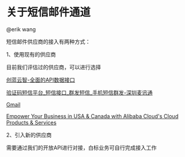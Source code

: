 # 关于短信邮件通道

@erik wang 

短信邮件供应商的接入有两种方式：

1、使用现有的供应商

目前我们评估过的供应商，可以进行选择

[创蓝云智-全面的API数据接口](https://www.chuanglan.com/)

[验证码短信平台_短信接口_群发短信_手机短信群发-深圳麦讯通](https://www.mxtong.com/)

[Gmail](https://mail.google.com/)

[Empower Your Business in USA & Canada with Alibaba Cloud's Cloud Products & Services](https://www.alibabacloud.com/)

2、引入新的供应商

需要通过我们的开放API进行对接，白标业务可自行完成接入工作